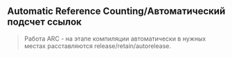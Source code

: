 ## Automatic Reference Counting/Автоматический подсчет ссылок

> Работа ARC - на этапе компиляции автоматически в нужных местах расставляются release/retain/autorelease.